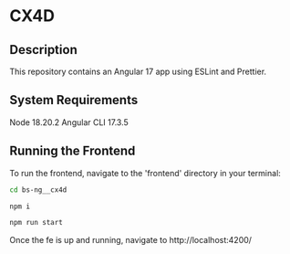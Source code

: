 # CX4D

## Description

This repository contains an Angular 17 app using ESLint and Prettier.

## System Requirements

Node 18.20.2
Angular CLI 17.3.5

## Running the Frontend

To run the frontend, navigate to the 'frontend' directory in your terminal:

```bash
cd bs-ng__cx4d
```

```bash
npm i
```

```bash
npm run start
```
Once the fe is up and running, navigate to http://localhost:4200/
